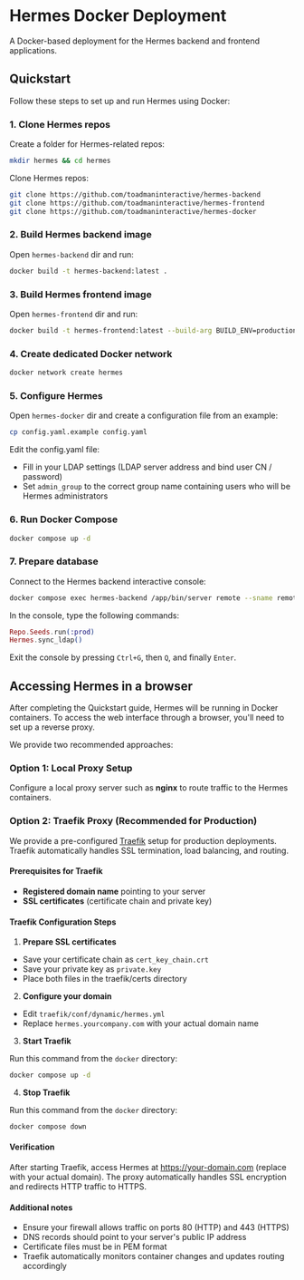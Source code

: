 # Hermes Docker Deployment

A Docker-based deployment for the Hermes backend and frontend applications.

## Quickstart

Follow these steps to set up and run Hermes using Docker:

### 1. Clone Hermes repos

Create a folder for Hermes-related repos:

```bash
mkdir hermes && cd hermes
```

Clone Hermes repos:

```bash
git clone https://github.com/toadmaninteractive/hermes-backend
git clone https://github.com/toadmaninteractive/hermes-frontend
git clone https://github.com/toadmaninteractive/hermes-docker
```

### 2. Build Hermes backend image

Open `hermes-backend` dir and run:

```bash
docker build -t hermes-backend:latest .
```

### 3. Build Hermes frontend image

Open `hermes-frontend` dir and run:

```bash
docker build -t hermes-frontend:latest --build-arg BUILD_ENV=production .
```

### 4. Create dedicated Docker network

```bash
docker network create hermes
```

### 5. Configure Hermes

Open `hermes-docker` dir and create a configuration file from an example:

```bash
cp config.yaml.example config.yaml
```

Edit the config.yaml file:
- Fill in your LDAP settings (LDAP server address and bind user CN / password)
- Set `admin_group` to the correct group name containing users who will be Hermes administrators

### 6. Run Docker Compose

```bash
docker compose up -d
```

### 7. Prepare database

Connect to the Hermes backend interactive console:

```bash
docker compose exec hermes-backend /app/bin/server remote --sname remote --cookie hcookie --remsh hermes_local
```

In the console, type the following commands:

```elixir
Repo.Seeds.run(:prod)
Hermes.sync_ldap()
```

Exit the console by pressing `Ctrl+G`, then `Q`, and finally `Enter`.

## Accessing Hermes in a browser

After completing the Quickstart guide, Hermes will be running in Docker containers.
To access the web interface through a browser, you'll need to set up a reverse proxy.

We provide two recommended approaches:

### Option 1: Local Proxy Setup
Configure a local proxy server such as **nginx** to route traffic to the Hermes containers.

### Option 2: Traefik Proxy (Recommended for Production)
We provide a pre-configured [Traefik](https://github.com/traefik/traefik) setup for production deployments.
Traefik automatically handles SSL termination, load balancing, and routing.

#### Prerequisites for Traefik
- **Registered domain name** pointing to your server
- **SSL certificates** (certificate chain and private key)

#### Traefik Configuration Steps

1. **Prepare SSL certificates**
- Save your certificate chain as `cert_key_chain.crt`
- Save your private key as `private.key`
- Place both files in the traefik/certs directory

2. **Configure your domain**
- Edit `traefik/conf/dynamic/hermes.yml`
- Replace `hermes.yourcompany.com` with your actual domain name

3. **Start Traefik**

Run this command from the `docker` directory:

```bash
docker compose up -d
```

4. **Stop Traefik**

Run this command from the `docker` directory:

```bash
docker compose down
```

#### Verification
After starting Traefik, access Hermes at https://your-domain.com (replace with your actual domain).
The proxy automatically handles SSL encryption and redirects HTTP traffic to HTTPS.

#### Additional notes
- Ensure your firewall allows traffic on ports 80 (HTTP) and 443 (HTTPS)
- DNS records should point to your server's public IP address
- Certificate files must be in PEM format
- Traefik automatically monitors container changes and updates routing accordingly
